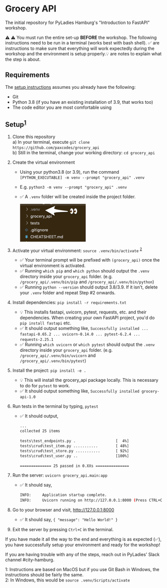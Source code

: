 # Grocery API

The initial repository for PyLadies Hamburg's "Introduction to FastAPI" workshop.

⚠️ ⚠️ You must run the entire set-up **BEFORE** the workshop. The following instructions
need to be run in a terminal (works best with bash shell). ✅ are instructions to make
sure that everything will work expectedly during the workshop and the environment is
setup properly.💡 are notes to explain what the step is about.

## Requirements

The [setup instructions](#setup) assumes you already have the following:

- Git
- Python 3.8 (if you have an existing installation of 3.9, that works too)
- The code editor you are most comfortable using

## Setup<sup>[1](#myfootnote1)</sup>

1) Clone this repository  
   a) In your terminal, execute `git clone https://github.com/paxcodes/grocery_api`  
   b) Still in the terminal, change your working directory: `cd grocery_api`

2) Create the virtual environment
   * Using your python3.8 (or 3.9), run the command `[PYTHON_EXECUTABLE] -m venv --prompt "grocery_api" .venv`
   * E.g. `python3 -m venv --prompt "grocery_api" .venv`
   * ✅ A `.venv` folder will be created inside the project folder.

      ![.venv folder should be present](readme_assets/checklist_venv_folder.png)

3) Activate your virtual environment: `source .venv/bin/activate` <sup>[2](#myfootnote2)</sup>
   * ✅ Your terminal prompt will be prefixed with `(grocery_api)` once the virtual environment is activated.
   * ✅ Running `which pip` and `which python` should output the `.venv` directory inside your `grocery_api` folder. (e.g. `/grocery_api/.venv/bin/pip` and `/grocery_api/.venv/bin/python`)
   * ✅ Running `python --version` should output 3.8/3.9. If it isn't, delete your `.venv` folder and repeat Step #2 onwards.

4) Install dependencies: `pip install -r requirements.txt`
   * 💡 This installs fastapi, uvicorn, pytest, requests, etc. and their dependencies. When creating your own FastAPI project, you'd do `pip install fastapi` etc.
   * ✅ It should output something like, `Successfully installed ... fastapi-0.65.2 ... uvicorn-0.14.0 ... pytest-6.2.4 ... requests-2.25.1`
   * ✅ Running `which uvicorn` or `which pytest` should output the `.venv` directory inside your `grocery_api` folder. (e.g. `/grocery_api/.venv/bin/uvicorn` and `/grocery_api/.venv/bin/pytest`)
   

5) Install the project: `pip install -e .`
   * 💡 This will install the grocery_api package locally. This is necessary to do for `pytest` to work.
   * ✅ It should output something like, `Successfully installed grocery-api-1.0`

6) Run tests in the terminal by typing, `pytest` 
   * ✅ It should output,
      ```
      ...
      collected 25 items

      tests\test_endpoints.py .                  [  4%]
      tests\crud\test_item.py ...........        [ 48%]
      tests\crud\test_store.py ...........       [ 92%]
      tests\crud\test_user.py ..                 [100%]

      ============== 25 passed in 0.XXs ===============
      ```

7) Run the server: `uvicorn grocery_api.main:app`
   * ✅ It should say,
      ```sh
      INFO:     Application startup complete.
      INFO:     Uvicorn running on http://127.0.0.1:8000 (Press CTRL+C to quit)
      ```

8) Go to your browser and visit, http://127.0.0.1:8000
   * ✅ It should say, `{ "message": "Hello World!" }`

9) Exit the server by pressing `Ctrl+C` in the terminal.

If you have made it all the way to the end and everything is as expected (✅), you have successfully setup your environment and ready for the workshop!

If you are having trouble with any of the steps, reach out in PyLadies' Slack channel #city-hamburg.

<a name="myfootnote1">1</a>: Instructions are based on MacOS but if you use Git Bash in Windows, the instructions should be fairly the same.  
<a name="myfootnote2">2</a>: In Windows, this would be `source .venv/Scripts/activate`
